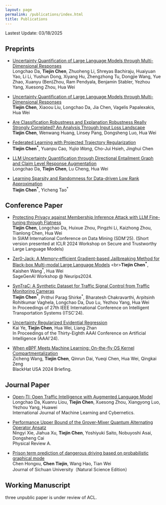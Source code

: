 ```yaml
---
layout: page
permalink: /publications/index.html
title: Publications
---
```


Lastest Update: 03/18/2025&nbsp; 

## Preprints
- [Uncertainty Quantification of Large Language Models through Multi-Dimensional Responses](https://arxiv.org/abs/2503.07158)
<br>Longchao Da, **Tiejin Chen**, Zhuoheng Li, Shreyas Bachiraju, Huaiyuan Yao, Li Li, Yushun Dong, Xiyang Hu, Zhengzhong Tu, Dongjie Wang, Yue Zhao, Xuanyu (Ben)Zhou, Ram Pendyala, Benjamin Stabler, Yezhou Yang, Xuesong Zhou, Hua Wei<br>

- [Uncertainty Quantification of Large Language Models through Multi-Dimensional Responses](https://arxiv.org/abs/2502.16820)
<br>**Tiejin Chen**, Xiaoou Liu, Longchao Da, Jia Chen, Vagelis Papalexakis, Hua Wei<br>

- [Are Classification Robustness and Explanation Robustness Really Strongly Correlated? An Analysis Through Input Loss Landscape](https://arxiv.org/abs/2403.06013)
<br>**Tiejin Chen**, Wenwang Huang, Linsey Pang, Dongsheng Luo, Hua Wei<br>

- [Federated Learning with Projected Trajectory Regularization](https://arxiv.org/abs/2312.14380)
<br>**Tiejin Chen<sup>*</sup>**, Yuanpu Cao<sup>*</sup>, Yujia Wang<sup>*</sup>, Cho-Jui Hsieh, Jinghui Chen<br>

- [LLM Uncertainty Quantification through Directional Entailment Graph and Claim Level Response Augmentation](https://arxiv.org/abs/2407.00994)
<br>Longchao Da, **Tiejin Chen**, Lu Cheng, Hua Wei<br>

- [Learning Sparsity and Randomness for Data-driven Low Rank Approximation](https://arxiv.org/abs/2212.08186)
<br>**Tiejin Chen<sup>*</sup>**, Yicheng Tao<sup>*</sup><br>


## Conference Paper

- [Protecting Privacy against Membership Inference Attack with LLM Fine-tuning through Flatness](https://arxiv.org/abs/2403.04124)
<br>**Tiejin Chen**, Longchao Da, Huixue Zhou, Pingzhi Li, Kaizhong Zhou, Tianlong Chen, Hua Wei<br>In SIAM International Conference on Data Mining (SDM'25). (Short version presented at ICLR 2024 Workshop on Secure and Trustworthy Large Language Models)<br>


- [Zer0-Jack: A Memory-efficient Gradient-based Jailbreaking Method for Black-box Multi-modal Large Language Models](https://openreview.net/forum?id=t5z1WcB1cz&referrer=%5BAuthor%20Console%5D(%2Fgroup%3Fid%3DNeurIPS.cc%2F2024%2FWorkshop%2FSafeGenAi%2FAuthors%23your-submissions))
<br>**Tiejin Chen<sup>*</sup>**, Kaishen Wang<sup>*</sup>, Hua Wei<br>SageGenAI Workshop @ Neurips2024.<br>

- [SynTraC: A Synthetic Dataset for Traffic Signal Control from Traffic Monitoring Cameras](https://arxiv.org/abs/2408.09588)
<br>**Tiejin Chen<sup>*</sup>**, Prithvi Parag Shirke<sup>*</sup>, Bharatesh Chakravarthi, Arpitsinh Rohitkumar Vaghela, Longchao Da, Duo Lu, Yezhou Yang, Hua Wei<br> In Proceedings of 27th IEEE International Conference on Intelligent Transportation Systems (ITSC'24).<br>

- [Uncertainty Regularized Evidential Regression](https://arxiv.org/abs/2401.01484)
<br>Kai Ye, **Tiejin Chen**, Hua Wei, Liang Zhan<br>In Proceedings of the Thirty-Eighth AAAI Conference on Artificial Intelligence (AAAI'24).<br>

- [When eBPF Meets Machine Learning: On-the-fly OS Kernel Compartmentalization](https://arxiv.org/abs/2401.05641)
<br>Zicheng Wang, **Tiejin Chen**, Qinrun Dai, Yueqi Chen, Hua Wei, Qingkai Zeng<br>BlackHat USA 2024 Briefing.<br>

## Journal Paper
- [Open-TI: Open Traffic Intelligence with Augmented Language Model](https://arxiv.org/abs/2401.00211)
<br>Longchao Da, Kuanru Liou, **Tiejin Chen**, Xuesong Zhou, Xiangyong Luo, Yezhou Yang, Huawei<br> International Journal of Machine Learning and Cybernetics.<br>

- [Performance Upper Bound of the Grover-Mixer Quantum Alternating Operator Ansatz](https://arxiv.org/abs/2405.03173)
<br>Ningyi Xie, Jiahua Xu, **Tiejin Chen**, Yoshiyuki Saito, Nobuyoshi Asai, Dongsheng Cai<br> Physical Review A. <br>

- [Prison term prediction of dangerous driving based on probabilistic graphical mode](https://science.scu.edu.cn/jsunature_en/article/abstract/z200575)<br>Chen Hongxu, **Chen Tiejin**, Wang Hao, Tian Wei<br>Journal of Sichuan University（Natural Science Edition）<br>

## Working Manuscript
three unpublic paper is under review of ACL.

